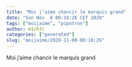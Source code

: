 ```yaml
---
title: "Moi j’aime chancir le marquis grand"
date: "Sun Nov  8 00:18:26 CET 2020"
tags: ["moijaime", "pipotron"]
author: m1ch3l
categories: ["generated"]
slug: "moijaime/2020-11-08-00:18:26"
---
```


Moi j’aime chancir le marquis grand

